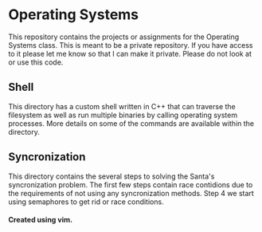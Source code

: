 # Operating Systems
This repository contains the projects or assignments for the Operating Systems class. This is meant to be a private repository. If you have access to it please let me know so that I can make it private. Please do not look at or use this code.

## Shell
This directory has a custom shell written in C++ that can traverse the filesystem as well as run multiple binaries by calling operating system processes. More details on some of the commands are available within the directory.

## Syncronization
This directory contains the several steps to solving the Santa's syncronization problem. The first few steps contain race contidions due to the requirements of not using any syncronization methods. Step 4 we start using semaphores to get rid or race conditions.


#### Created using vim.

